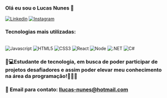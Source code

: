 ### Olá eu sou o Lucas Nunes 👋

[![Linkedin](https://img.shields.io/badge/LinkedIn-0077B5?style=for-the-badge&logo=linkedin&logoColor=white)](https://www.linkedin.com/in/lucas-da-rosa-nunes-b118a121b/)
[![Instagram](https://img.shields.io/badge/Instagram-E4405F?style=for-the-badge&logo=instagram&logoColor=white)](https://www.instagram.com/lucaix.mp4/)

### Tecnologias mais utilizadas: 
<div style = "display: inline_block"></br>
    <img align="center" alt="Javascript" src="https://img.shields.io/badge/JavaScript-F7DF1E?style=for-the-badge&logo=javascript&logoColor=black">
    <img align="center" alt="HTML5" src="https://img.shields.io/badge/HTML-239120?style=for-the-badge&logo=html5&logoColor=white">
    <img align="center" alt="CSS3" src="https://img.shields.io/badge/CSS3-1572B6?style=for-the-badge&logo=css3&logoColor=white">
    <img align="center" alt="React" src="https://img.shields.io/badge/React-20232A?style=for-the-badge&logo=react&logoColor=61DAFB">
    <img align="center" alt="Node" src="https://img.shields.io/badge/Node.js-43853D?style=for-the-badge&logo=node.js&logoColor=white">
    <img align="center" alt=".NET" src="https://img.shields.io/badge/.NET-512BD4?logo=dotnet&logoColor=fff">
    <img align="center" alt="C#" src="![C#](https://img.shields.io/badge/c%23-%23239120.svg?style=for-the-badge&logo=csharp&logoColor=white)">
</div>

### 📖💻Estudante de tecnologia, em busca de poder participar de projetos desafiadores e assim poder elevar meu conhecimento na área da programação!🚀🚀🚀

### 📧 Email para contato: llucas-nunes@hotmail.com

